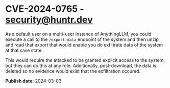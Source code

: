 # CVE-2024-0765 - security@huntr.dev

As a default user on a multi-user instance of AnythingLLM, you could execute a call to the `/export-data` endpoint of the system and then unzip and read that export that would enable you do exfiltrate data of the system at that save state.

This would require the attacked to be granted explicit access to the system, but they can do this at any role. Additionally, post-download, the data is deleted so no evidence would exist that the exfiltration occured.

**Publish date:** 2024-03-03
